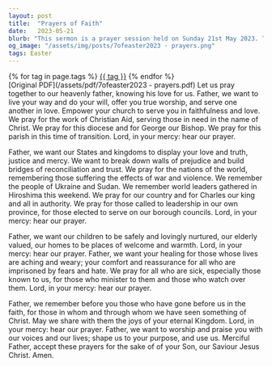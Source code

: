 ```yaml
---
layout: post
title:  "Prayers of Faith"
date:   2023-05-21
blurb: "This sermon is a prayer session held on Sunday 21st May 2023. The prayers are directed towards the church, states, children, the elderly, and the sick. It also includes prayers for world peace, especially for Ukraine and Sudan, and for world leaders. The sermon ends with a plea for God's healing and comfort for those in need."
og_image: "/assets/img/posts/7ofeaster2023 - prayers.png"
tags: Easter
---    
```

<div class="tag-pills">
    {% for tag in page.tags %}
    <a href="{{ site.baseurl }}/tag/{{ tag | slugify }}" class="tag-pill">{{ tag }}</a>
    {% endfor %}
</div>
[Original PDF](/assets/pdf/7ofeaster2023 - prayers.pdf)
Let us pray together to our heavenly father, knowing his love for us. Father, we want to live your way and do your will, offer you true worship, and serve one another in love. Empower your church to serve you in faithfulness and love. We pray for the work of Christian Aid, serving those in need in the name of Christ. We pray for this diocese and for George our Bishop. We pray for this parish in this time of transition. Lord, in your mercy: hear our prayer.

Father, we want our States and kingdoms to display your love and truth, justice and mercy. We want to break down walls of prejudice and build bridges of reconciliation and trust. We pray for the nations of the world, remembering those suffering the effects of war and violence. We remember the people of Ukraine and Sudan. We remember world leaders gathered in Hiroshima this weekend. We pray for our country and for Charles our king and all in authority. We pray for those called to leadership in our own province, for those elected to serve on our borough councils. Lord, in your mercy: hear our prayer.

Father, we want our children to be safely and lovingly nurtured, our elderly valued, our homes to be places of welcome and warmth. Lord, in your mercy: hear our prayer. Father, we want your healing for those whose lives are aching and weary; your comfort and reassurance for all who are imprisoned by fears and hate. We pray for all who are sick, especially those known to us, for those who minister to them and those who watch over them. Lord, in your mercy: hear our prayer.

Father, we remember before you those who have gone before us in the faith, for those in whom and through whom we have seen something of Christ. May we share with them the joys of your eternal Kingdom. Lord, in your mercy: hear our prayer. Father, we want to worship and praise you with our voices and our lives; shape us to your purpose, and use us. Merciful Father, accept these prayers for the sake of of your Son, our Saviour Jesus Christ. Amen.
